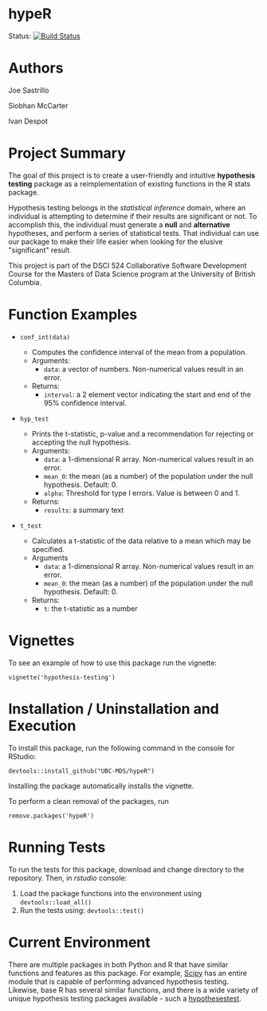 # hypeR

Status: [![Build Status](https://travis-ci.org/UBC-MDS/hypeR.svg?branch=master)](https://travis-ci.org/UBC-MDS/hypeR)

# Authors

Joe Sastrillo

Siobhan McCarter

Ivan Despot


# Project Summary

The goal of this project is to create a user-friendly and intuitive **hypothesis testing** package as a reimplementation of existing functions in the R stats package.

Hypothesis testing belongs in the *statistical inference* domain, where an individual is attempting to determine if their results are significant or not. To accomplish this, the individual must generate a **null** and **alternative** hypotheses, and perform a series of statistical tests. That individual can use our package to make their life easier when looking for the elusive "significant" result.

This project is part of the DSCI 524 Collaborative Software Development Course for the Masters of Data Science program at the University of British Columbia.


# Function Examples

* `conf_int(data)`

  * Computes the confidence interval of the mean from a population.
  * Arguments:
    * `data`: a vector of numbers. Non-numerical values result in an error.
  * Returns:
    *  `interval`: a 2 element vector indicating the start and end of the 95% confidence interval.

* `hyp_test`
  * Prints the t-statistic, p-value and a recommendation for rejecting or accepting the null hypothesis.
  * Arguments:
    * `data`: a 1-dimensional R array. Non-numerical values result in an error.
    * `mean_0`: the mean (as a number) of the population under the null hypothesis. Default: 0.
    * `alpha`: Threshold for type I errors. Value is between 0 and 1.
  * Returns:
    * `results`: a summary text

* `t_test`
  * Calculates a t-statistic of the data relative to a mean which may be specified.
  * Arguments
    * `data`: a 1-dimensional R array. Non-numerical values result in an error.
    * `mean_0`: the mean (as a number) of the population under the null hypothesis. Default: 0.
  * Returns:
    * `t`: the t-statistic as a number

# Vignettes

To see an example of how to use this package run the vignette:

```{r}
vignette('hypothesis-testing')
```


# Installation / Uninstallation and Execution

To install this package, run the following command in the console for RStudio:

`devtools::install_github("UBC-MDS/hypeR")`


Installing the package automatically installs the vignette.

To perform a clean removal of the packages, run

`remove.packages('hypeR')`

# Running Tests
To run the tests for this package, download and change directory to the repository.
Then, in _rstudio_ console:

1. Load the package functions into the environment using `devtools::load_all()`
2. Run the tests using: `devtools::test()`


# Current Environment

There are multiple packages in both Python and R that have similar functions and features as this package. For example, [Scipy](https://docs.scipy.org/doc/scipy/reference/stats.html) has an entire module that is capable of performing advanced hypothesis testing. Likewise, base R has several similar functions, and there is a wide variety of unique hypothesis testing packages available - such a [hypothesestest](https://cran.r-project.org/web/packages/hypothesestest/hypothesestest.pdf).
